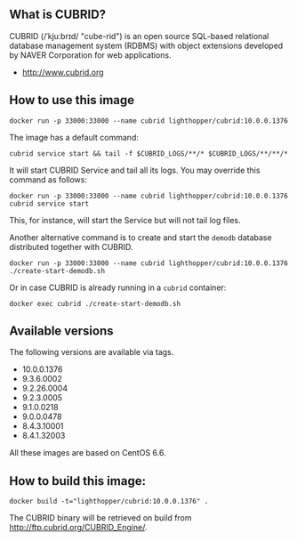 ## What is CUBRID?

CUBRID (/ˈkjuːbrɪd/ "cube-rid") is an open source SQL-based relational database management system (RDBMS) with object extensions developed by NAVER Corporation for web applications.

- http://www.cubrid.org

## How to use this image

    docker run -p 33000:33000 --name cubrid lighthopper/cubrid:10.0.0.1376

The image has a default command:
 
    cubrid service start && tail -f $CUBRID_LOGS/**/* $CUBRID_LOGS/**/**/*

It will start CUBRID Service and tail all its logs. You may override this command
as follows:

    docker run -p 33000:33000 --name cubrid lighthopper/cubrid:10.0.0.1376 cubrid service start 

This, for instance, will start the Service but will not tail log files.

Another alternative command is to create and start the `demodb` database distributed
together with CUBRID.

    docker run -p 33000:33000 --name cubrid lighthopper/cubrid:10.0.0.1376 ./create-start-demodb.sh
    
Or in case CUBRID is already running in a `cubrid` container:

    docker exec cubrid ./create-start-demodb.sh

## Available versions

The following versions are available via tags.

- 10.0.0.1376
- 9.3.6.0002
- 9.2.26.0004
- 9.2.3.0005
- 9.1.0.0218
- 9.0.0.0478
- 8.4.3.10001
- 8.4.1.32003

All these images are based on CentOS 6.6.

## How to build this image:

	docker build -t="lighthopper/cubrid:10.0.0.1376" .

The CUBRID binary will be retrieved on build from http://ftp.cubrid.org/CUBRID_Engine/.
